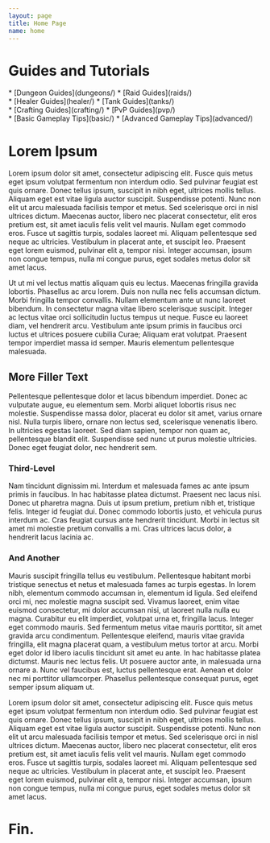 ```yaml
---
layout: page
title: Home Page
name: home
---
```



Guides and Tutorials
====================

<div class="four-columns">

<div class="column">
  * [Dungeon Guides](dungeons/)
  * [Raid Guides](raids/)
</div>

<div class="column">
  * [Healer Guides](healer/)
  * [Tank Guides](tanks/)
</div>

<div class="column">
  * [Crafting Guides](crafting/)
  * [PvP Guides](pvp/)
</div>

<div class="column">
  * [Basic Gameplay Tips](basic/)
  * [Advanced Gameplay Tips](advanced/)
</div>

</div>



Lorem Ipsum
===========

Lorem ipsum dolor sit amet, consectetur adipiscing elit. Fusce quis metus eget ipsum volutpat fermentum non interdum odio. Sed pulvinar feugiat est quis ornare. Donec tellus ipsum, suscipit in nibh eget, ultrices mollis tellus. Aliquam eget est vitae ligula auctor suscipit. Suspendisse potenti. Nunc non elit ut arcu malesuada facilisis tempor et metus. Sed scelerisque orci in nisl ultrices dictum. Maecenas auctor, libero nec placerat consectetur, elit eros pretium est, sit amet iaculis felis velit vel mauris. Nullam eget commodo eros. Fusce ut sagittis turpis, sodales laoreet mi. Aliquam pellentesque sed neque ac ultricies. Vestibulum in placerat ante, et suscipit leo. Praesent eget lorem euismod, pulvinar elit a, tempor nisi. Integer accumsan, ipsum non congue tempus, nulla mi congue purus, eget sodales metus dolor sit amet lacus.

Ut ut mi vel lectus mattis aliquam quis eu lectus. Maecenas fringilla gravida lobortis. Phasellus ac arcu lorem. Duis non nulla nec felis accumsan dictum. Morbi fringilla tempor convallis. Nullam elementum ante ut nunc laoreet bibendum. In consectetur magna vitae libero scelerisque suscipit. Integer ac lectus vitae orci sollicitudin luctus tempus ut neque. Fusce eu laoreet diam, vel hendrerit arcu. Vestibulum ante ipsum primis in faucibus orci luctus et ultrices posuere cubilia Curae; Aliquam erat volutpat. Praesent tempor imperdiet massa id semper. Mauris elementum pellentesque malesuada.

More Filler Text
----------------
Pellentesque pellentesque dolor et lacus bibendum imperdiet. Donec ac vulputate augue, eu elementum sem. Morbi aliquet lobortis risus nec molestie. Suspendisse massa dolor, placerat eu dolor sit amet, varius ornare nisl. Nulla turpis libero, ornare non lectus sed, scelerisque venenatis libero. In ultricies egestas laoreet. Sed diam sapien, tempor non quam ac, pellentesque blandit elit. Suspendisse sed nunc ut purus molestie ultricies. Donec eget feugiat dolor, nec hendrerit sem.

### Third-Level ###

Nam tincidunt dignissim mi. Interdum et malesuada fames ac ante ipsum primis in faucibus. In hac habitasse platea dictumst. Praesent nec lacus nisi. Donec ut pharetra magna. Duis ut ipsum pretium, pretium nibh et, tristique felis. Integer id feugiat dui. Donec commodo lobortis justo, et vehicula purus interdum ac. Cras feugiat cursus ante hendrerit tincidunt. Morbi in lectus sit amet mi molestie pretium convallis a mi. Cras ultrices lacus dolor, a hendrerit lacus lacinia ac.

### And Another ###

Mauris suscipit fringilla tellus eu vestibulum. Pellentesque habitant morbi tristique senectus et netus et malesuada fames ac turpis egestas. In lorem nibh, elementum commodo accumsan in, elementum id ligula. Sed eleifend orci mi, nec molestie magna suscipit sed. Vivamus laoreet, enim vitae euismod consectetur, mi dolor accumsan nisi, ut laoreet nulla nulla eu magna. Curabitur eu elit imperdiet, volutpat urna et, fringilla lacus. Integer eget commodo mauris. Sed fermentum metus vitae mauris porttitor, sit amet gravida arcu condimentum. Pellentesque eleifend, mauris vitae gravida fringilla, elit magna placerat quam, a vestibulum metus tortor at arcu. Morbi eget dolor id libero iaculis tincidunt sit amet eu ante. In hac habitasse platea dictumst. Mauris nec lectus felis. Ut posuere auctor ante, in malesuada urna ornare a. Nunc vel faucibus est, luctus pellentesque erat. Aenean et dolor nec mi porttitor ullamcorper. Phasellus pellentesque consequat purus, eget semper ipsum aliquam ut.

Lorem ipsum dolor sit amet, consectetur adipiscing elit. Fusce quis metus eget ipsum volutpat fermentum non interdum odio. Sed pulvinar feugiat est quis ornare. Donec tellus ipsum, suscipit in nibh eget, ultrices mollis tellus. Aliquam eget est vitae ligula auctor suscipit. Suspendisse potenti. Nunc non elit ut arcu malesuada facilisis tempor et metus. Sed scelerisque orci in nisl ultrices dictum. Maecenas auctor, libero nec placerat consectetur, elit eros pretium est, sit amet iaculis felis velit vel mauris. Nullam eget commodo eros. Fusce ut sagittis turpis, sodales laoreet mi. Aliquam pellentesque sed neque ac ultricies. Vestibulum in placerat ante, et suscipit leo. Praesent eget lorem euismod, pulvinar elit a, tempor nisi. Integer accumsan, ipsum non congue tempus, nulla mi congue purus, eget sodales metus dolor sit amet lacus.



Fin.
====
